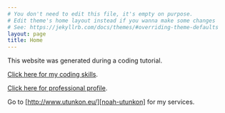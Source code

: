 ```yaml
---
# You don't need to edit this file, it's empty on purpose.
# Edit theme's home layout instead if you wanna make some changes
# See: https://jekyllrb.com/docs/themes/#overriding-theme-defaults
layout: page
title: Home
---
```


This website was generated during a coding tutorial.

[Click here for my coding skills][noah-code]. 

[Click here for professional profile][noah-prof].

Go to [http://www.utunkon.eu/][noah-utunkon] for my services.


[noah-utunkon]: http://www.utunkon.eu/
[noah-code]: https://www.codecademy.com/noahpierau
[noah-prof]: https://www.linkedin.com/in/noahpierau
